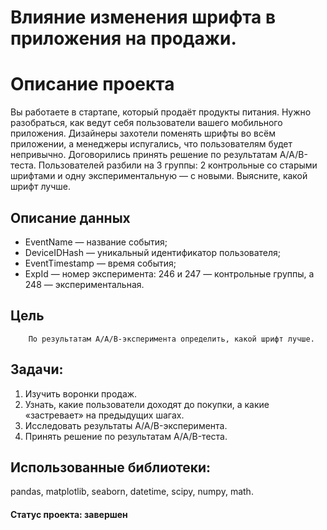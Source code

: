# Влияние изменения шрифта в приложения на продажи.

# Описание проекта
Вы работаете в стартапе, который продаёт продукты питания. Нужно разобраться, как ведут себя пользователи вашего мобильного приложения.
Дизайнеры захотели поменять шрифты во всём приложении, а менеджеры испугались, что пользователям будет непривычно. Договорились принять решение по результатам A/A/B-теста. Пользователей разбили на 3 группы: 2 контрольные со старыми шрифтами и одну экспериментальную — с новыми. Выясните, какой шрифт лучше.

## Описание данных

- EventName — название события;
- DeviceIDHash — уникальный идентификатор пользователя;
- EventTimestamp — время события;
- ExpId — номер эксперимента: 246 и 247 — контрольные группы, а 248 — экспериментальная.

## Цель
        По результатам A/A/B-эксперимента определить, какой шрифт лучше.
     
## Задачи:
  1. Изучить воронки продаж.
  2. Узнать, какие пользователи доходят до покупки, а какие «застревает» на предыдущих шагах.
  3. Исследовать результаты A/A/B-эксперимента.
  4. Принять решение по результатам A/A/B-теста.
 
## Использованные библиотеки: 
pandas, matplotlib, seaborn, datetime, scipy, numpy, math.

#### Статус проекта: завершен
